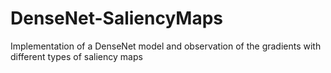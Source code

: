 # DenseNet-SaliencyMaps
Implementation of a DenseNet model and observation of the gradients with different types of saliency maps
